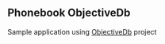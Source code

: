 ## Phonebook ObjectiveDb

Sample application using [ObjectiveDb](https://github.com/a38197/ObjectiveDb) project